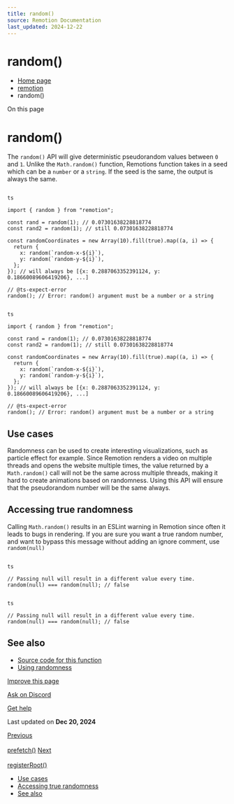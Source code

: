 ```yaml
---
title: random()
source: Remotion Documentation
last_updated: 2024-12-22
---
```


# random()

- [Home page](/)
- [remotion](/docs/remotion)
- random()

On this page

# random()

The `random()` API will give deterministic pseudorandom values between `0` and `1`. Unlike the `Math.random()` function, Remotions function takes in a seed which can be a `number` or a `string`. If the seed is the same, the output is always the same.

```

ts

import { random } from "remotion";

const rand = random(1); // 0.07301638228818774
const rand2 = random(1); // still 0.07301638228818774

const randomCoordinates = new Array(10).fill(true).map((a, i) => {
  return {
    x: random(`random-x-${i}`),
    y: random(`random-y-${i}`),
  };
}); // will always be [{x: 0.2887063352391124, y: 0.18660089606419206}, ...]

// @ts-expect-error
random(); // Error: random() argument must be a number or a string
```

```

ts

import { random } from "remotion";

const rand = random(1); // 0.07301638228818774
const rand2 = random(1); // still 0.07301638228818774

const randomCoordinates = new Array(10).fill(true).map((a, i) => {
  return {
    x: random(`random-x-${i}`),
    y: random(`random-y-${i}`),
  };
}); // will always be [{x: 0.2887063352391124, y: 0.18660089606419206}, ...]

// @ts-expect-error
random(); // Error: random() argument must be a number or a string
```

## Use cases [​](\#use-cases "Direct link to Use cases")

Randomness can be used to create interesting visualizations, such as particle effect for example. Since Remotion renders a video on multiple threads and opens the website multiple times, the value returned by a `Math.random()` call will not be the same across multiple threads, making it hard to create animations based on randomness. Using this API will ensure that the pseudorandom number will be the same always.

## Accessing true randomness [​](\#accessing-true-randomness "Direct link to Accessing true randomness")

Calling `Math.random()` results in an ESLint warning in Remotion since often it leads to bugs in rendering. If you are sure you want a true random number, and want to bypass this message without adding an ignore comment, use `random(null)`

```

ts

// Passing null will result in a different value every time.
random(null) === random(null); // false
```

```

ts

// Passing null will result in a different value every time.
random(null) === random(null); // false
```

## See also [​](\#see-also "Direct link to See also")

- [Source code for this function](https://github.com/remotion-dev/remotion/blob/main/packages/core/src/random.ts)
- [Using randomness](/docs/using-randomness)

[Improve this page](https://github.com/remotion-dev/remotion/edit/main/packages/docs/docs/random.mdx)

[Ask on Discord](https://remotion.dev/discord)

[Get help](/docs/get-help)

Last updated on **Dec 20, 2024**

[Previous\
\
prefetch()](/docs/prefetch) [Next\
\
registerRoot()](/docs/register-root)

- [Use cases](#use-cases)
- [Accessing true randomness](#accessing-true-randomness)
- [See also](#see-also)
